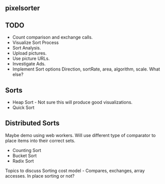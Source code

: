 pixelsorter
-----------

TODO
----
- Count comparison and exchange calls.
- Visualize Sort Process
- Sort Analysis.
- Upload pictures.
- Use picture URLs.
- Investigate Ads.
- Implement Sort options
    Direction, sortRate, area, algorithm, scale. What else?

Sorts
-----
- Heap Sort - Not sure this will produce good visualizations.
- Quick Sort

Distributed Sorts
-----------------
Maybe demo using web workers.
Will use different type of comparator to place items into their correct sets.

- Counting Sort
- Bucket Sort
- Radix Sort


Topics to discuss
Sorting cost model - Compares, exchanges, array accesses.
In place sorting or not?

